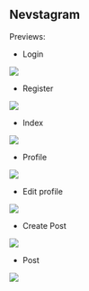 ## Nevstagram

Previews:

- Login
<img src="https://user-images.githubusercontent.com/123043992/230750471-5d0252b8-febb-49aa-9c4a-dd83d41980ab.png">

- Register
<img src="https://user-images.githubusercontent.com/123043992/230750498-95d45d9a-c169-464c-b350-1db48e497b66.png">

- Index
<img src="https://user-images.githubusercontent.com/123043992/230751886-b149477c-b296-42fc-ab88-2553bf4fb399.png">

- Profile
<img src="https://user-images.githubusercontent.com/123043992/230751401-7fdaf48d-f7e5-4ffa-a6cb-df556dafa6fb.png">

- Edit profile
<img src="https://user-images.githubusercontent.com/123043992/230750562-80d41be4-adea-44a1-b0a5-21455a26bdc3.png">

- Create Post
<img src="https://user-images.githubusercontent.com/123043992/230750592-6d7854c1-e498-4de6-969e-24eeecfda4f4.png">

- Post
<img src="https://user-images.githubusercontent.com/123043992/230751355-96fb8d32-ea53-4c69-b077-85e06cf8b0a6.png">
